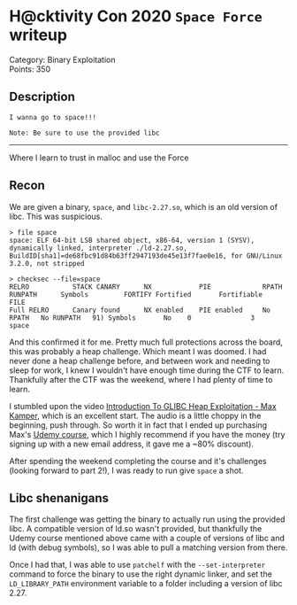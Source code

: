 # H@cktivity Con 2020 `Space Force` writeup
Category: Binary Exploitation  
Points: 350

## Description
```
I wanna go to space!!!

Note: Be sure to use the provided libc
```
---

Where I learn to trust in malloc and use the Force

## Recon
We are given a binary, `space`, and `libc-2.27.so`, which is an old version of libc. This was suspicious.

```
> file space
space: ELF 64-bit LSB shared object, x86-64, version 1 (SYSV), dynamically linked, interpreter ./ld-2.27.so, BuildID[sha1]=de68fbc91d84b63ff2947193de45e13f7fae0e16, for GNU/Linux 3.2.0, not stripped

> checksec --file=space
RELRO           STACK CANARY      NX            PIE             RPATH      RUNPATH      Symbols         FORTIFY Fortified       Fortifiable     FILE
Full RELRO      Canary found      NX enabled    PIE enabled     No RPATH   No RUNPATH   91) Symbols       No    0               3               space
```

And this confirmed it for me. Pretty much full protections across the board, this was probably a heap challenge. Which meant I was doomed. I had never done a heap challenge before, and between work and needing to sleep for work, I knew I wouldn't have enough time during the CTF to learn. Thankfully after the CTF was the weekend, where I had plenty of time to learn.

I stumbled upon the video [Introduction To GLIBC Heap Exploitation - Max Kamper](https://www.youtube.com/watch?v=6-Et7M7qJJg), which is an excellent start. The audio is a little choppy in the beginning, push through. So worth it in fact that I ended up purchasing Max's [Udemy course](https://www.udemy.com/course/linux-heap-exploitation-part-1/), which I highly recommend if you have the money (try signing up with a new email address, it gave me a ~80% discount).

After spending the weekend completing the course and it's challenges (looking forward to part 2!), I was ready to run give `space` a shot.


## Libc shenanigans
The first challenge was getting the binary to actually run using the provided libc. A compatible version of ld.so wasn't provided, but thankfully the Udemy course mentioned above came with a couple of versions of libc and ld (with debug symbols), so I was able to pull a matching version from there.

Once I had that, I was able to use `patchelf` with the `--set-interpreter` command to force the binary to use the right dynamic linker, and set the `LD_LIBRARY_PATH` environment variable to a folder including a version of libc 2.27.